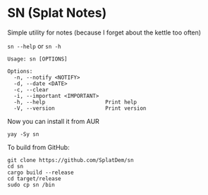 # SN (Splat Notes)

Simple utility for notes (because I forget about the kettle too often)

`sn --help` or `sn -h`
```
Usage: sn [OPTIONS]

Options:
  -n, --notify <NOTIFY>        
  -d, --date <DATE>            
  -c, --clear                  
  -i, --important <IMPORTANT>  
  -h, --help                   Print help
  -V, --version                Print version
```

Now you can install it from AUR
```
yay -Sy sn
```

To build from GitHub:
```
git clone https://github.com/SplatDem/sn
cd sn
cargo build --release
cd target/release
sudo cp sn /bin
```
